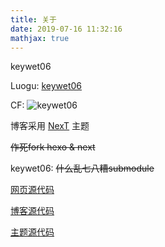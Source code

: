 ```yaml
---
title: 关于
date: 2019-07-16 11:32:16
mathjax: true
---
```


keywet06

Luogu: [keywet06](https://www.luogu.com.cn/user/125917)

CF: ![keywet06](http://cfrating.ihcr.top/?user=keywet06)

博客采用 [NexT](https://theme-next.org/) 主题

~~作死fork hexo & next~~

keywet06: ~~什么乱七八糟submodule~~

[网页源代码](https://github.com/keywet06/keywet06-blog-public)

[博客源代码](https://github.com/keywet06/keywet06-blog-hexo)

[主题源代码](https://github.com/keywet06/keywet06-blog-theme-next)